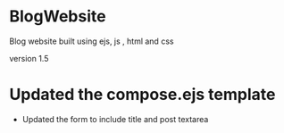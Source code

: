 # BlogWebsite
Blog website built using ejs, js , html and css


version 1.5 

# Updated the compose.ejs template
- Updated the form to include title and post textarea
